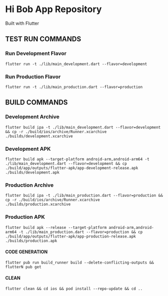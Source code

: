 # Hi Bob App Repository

Built with Flutter

## TEST RUN COMMANDS

### Run Development Flavor
```
flutter run -t ./lib/main_development.dart --flavor=development
```

### Run Production Flavor
``` 
flutter run -t ./lib/main_production.dart --flavor=production
```

## BUILD COMMANDS

### Development Archive
```
flutter build ipa -t ./lib/main_development.dart --flavor=development && cp -r ./build/ios/archive/Runner.xcarchive ./builds/development.xcarchive
```
### Development APK
```
flutter build apk --target-platform android-arm,android-arm64 -t ./lib/main_development.dart --flavor=development && cp ./build/app/outputs/flutter-apk/app-development-release.apk ./builds/development.apk 
```

### Production Archive
```
flutter build ipa -t ./lib/main_production.dart --flavor=production && cp -r ./build/ios/archive/Runner.xcarchive ./builds/production.xcarchive
```

### Production APK
```
flutter build apk --release --target-platform android-arm,android-arm64 -t ./lib/main_production.dart --flavor=production && cp ./build/app/outputs/flutter-apk/app-production-release.apk ./builds/production.apk 
```

#### CODE GENERATION
```
flutter pub run build_runner build --delete-conflicting-outputs && flutterN pub get
```

#### CLEAN 
```
flutter clean && cd ios && pod install --repo-update && cd ..
```